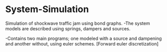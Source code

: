 # System-Simulation

Simulation of shockwave traffic jam using bond graphs. 
-The system models are described using springs, dampers and sources.

-Contains two main programs; one modeled with a source and dampening and another without, using euler schemes.
[Forward euler discretization]
